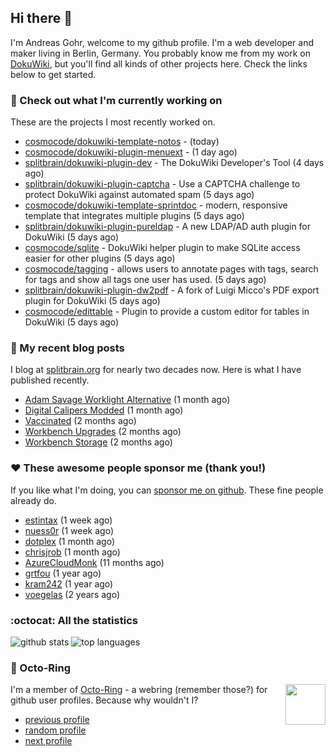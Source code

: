 ## Hi there :wave:

I'm Andreas Gohr, welcome to my github profile. I'm a web developer and maker living in Berlin, Germany. You probably know me from my work on [DokuWiki](https://github.com/splitbrain/dokuwiki), but you'll find all kinds of other projects here. Check the links below to get started.

### :hammer: Check out what I'm currently working on

These are the projects I most recently worked on.


- [cosmocode/dokuwiki-template-notos](https://github.com/cosmocode/dokuwiki-template-notos) -  (today)
- [cosmocode/dokuwiki-plugin-menuext](https://github.com/cosmocode/dokuwiki-plugin-menuext) -  (1 day ago)
- [splitbrain/dokuwiki-plugin-dev](https://github.com/splitbrain/dokuwiki-plugin-dev) - The DokuWiki Developer&#39;s Tool (4 days ago)
- [splitbrain/dokuwiki-plugin-captcha](https://github.com/splitbrain/dokuwiki-plugin-captcha) - Use a CAPTCHA challenge to protect DokuWiki against automated spam (5 days ago)
- [cosmocode/dokuwiki-template-sprintdoc](https://github.com/cosmocode/dokuwiki-template-sprintdoc) - modern, responsive template that integrates multiple plugins (5 days ago)
- [splitbrain/dokuwiki-plugin-pureldap](https://github.com/splitbrain/dokuwiki-plugin-pureldap) - A new LDAP/AD auth plugin for DokuWiki (5 days ago)
- [cosmocode/sqlite](https://github.com/cosmocode/sqlite) - DokuWiki helper plugin to make SQLite access easier for other plugins (5 days ago)
- [cosmocode/tagging](https://github.com/cosmocode/tagging) - allows users to annotate pages with tags, search for tags and show all tags one user has used. (5 days ago)
- [splitbrain/dokuwiki-plugin-dw2pdf](https://github.com/splitbrain/dokuwiki-plugin-dw2pdf) - A fork of Luigi Micco&#39;s PDF export plugin for DokuWiki (5 days ago)
- [cosmocode/edittable](https://github.com/cosmocode/edittable) - Plugin to provide a custom editor for tables in DokuWiki (5 days ago)

### :scroll: My recent blog posts

I blog at [splitbrain.org](https://www.splitbrain.org) for nearly two decades now. Here is what I have published recently.


- [Adam Savage Worklight Alternative](https://www.splitbrain.org/blog/2021-06/26-adam_savage_worklight_alternative) (1 month ago)
- [Digital Calipers Modded](https://www.splitbrain.org/blog/2021-06/11-digital_calipers_modded) (1 month ago)
- [Vaccinated](https://www.splitbrain.org/blog/2021-05/18-vaccinated) (2 months ago)
- [Workbench Upgrades](https://www.splitbrain.org/blog/2021-05/07-workbench_upgrades) (2 months ago)
- [Workbench Storage](https://www.splitbrain.org/blog/2021-05/01-storage_workbench) (2 months ago)

### :hearts:️ These awesome people sponsor me (thank you!)

If you like what I'm doing, you can [sponsor me on github](https://github.com/sponsors/splitbrain). These fine people already do.


- [estintax](https://github.com/estintax) (1 week ago)
- [nuess0r](https://github.com/nuess0r) (1 week ago)
- [dotplex](https://github.com/dotplex) (1 month ago)
- [chrisjrob](https://github.com/chrisjrob) (1 month ago)
- [AzureCloudMonk](https://github.com/AzureCloudMonk) (11 months ago)
- [grtfou](https://github.com/grtfou) (1 year ago)
- [kram242](https://github.com/kram242) (1 year ago)
- [voegelas](https://github.com/voegelas) (2 years ago)

### :octocat: All the statistics

 ![github stats](https://github-readme-stats.vercel.app/api?username=splitbrain&show_icons=true&hide_title=true)
![top languages](https://github-readme-stats.vercel.app/api/top-langs/?username=splitbrain&layout=compact)


### :octopus: Octo-Ring

<img width="64" height="65" src="https://octo-ring.com/static/img/octo.png" align="right" alt="">

I'm a member of [Octo-Ring](https://octo-ring.com/) - a webring (remember those?) for github user profiles. Because why wouldn't I? 

* [previous profile](https://octo-ring.com/p/splitbrain/prev)
* [random profile](https://octo-ring.com/p/splitbrain/random)
* [next profile](https://octo-ring.com/p/splitbrain/next)

